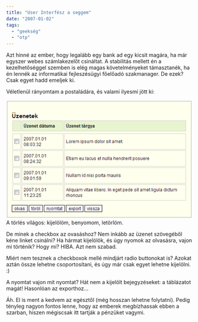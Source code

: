 ```yaml
---
title: "User Interfész a seggem"
date: "2007-01-02"
tags: 
  - "geekség"
  - "otp"
---
```


Azt hinné az ember, hogy legalább egy bank ad egy kicsit magára, ha már egyszer webes számlakezelőt csináltat. A stabilitás mellett én a kezelhetőséggel szemben is elég magas követelményeket támasztanék, ha én lennék az informatikai fejleszésügyi főelőadó szakmanager. De ezek? Csak egyet hadd emeljek ki.

Véletlenül rányomtam a postaládára, és valami ilyesmi jött ki:

![Capture](images/Capture.png) A törlés világos: kijelölöm, benyomom, letörlöm.

De minek a checkbox az ovasáshoz? Nem inkább az üzenet szövegéből kéne linket csinálni? Ha hármat kijelölök, és úgy nyomok az olvasásra, vajon mi történik? Hogy mi? HIBA. Azt nem szabad.

Miért nem tesznek a checkboxok mellé mindjárt radio buttonokat is? Azokat aztán össze lehetne csoportosítani, és úgy már csak egyet lehetne kijelölni. :)

A nyomtat vajon mit nyomtat? Hát nem a kijelölt bejegyzéseket: a táblázatot magát! Hasonlóan az exporthoz...

Áh. El is ment a kedvem az egésztől (még hosszan lehetne folytatni). Pedig tényleg nagyon fontos lenne, hogy az emberek megbízhassak ebben a szarban, hiszen mégiscsak itt tartják a pénzüket vagymi.
